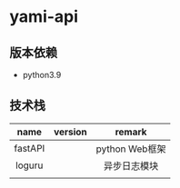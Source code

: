 # yami-api

## 版本依赖

-   python3.9



## 技术栈

|  name   | version |     remark     |
| :-----: | :-----: | :------------: |
| fastAPI |         | python Web框架 |
| loguru  |         |  异步日志模块  |
|         |         |                |


